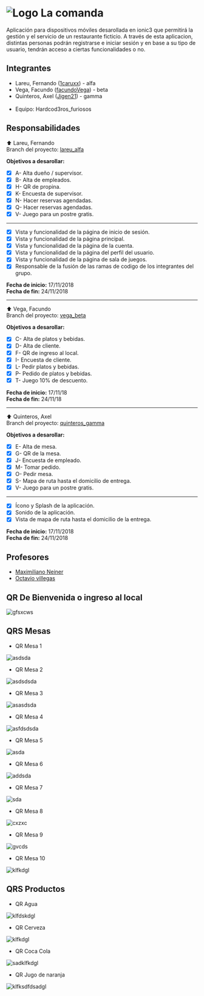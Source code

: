 ﻿# ![Logo](./src/assets/imgs/icon.png) La comanda

Aplicación para dispositivos móviles desarollada en ionic3 que permitirá la gestión y el servicio de un restaurante ficticio. A través de esta aplicacion, distintas personas podrán registrarse e iniciar sesión y en base a su tipo de usuario, tendrán acceso a ciertas funcionalidades o no.

## Integrantes

* Lareu, Fernando ([1caruxx](https://github.com/1caruxx)) - alfa
* Vega, Facundo ([facundoVega](https://github.com/facundoVega)) - beta
* Quinteros, Axel ([Jigen21](https://github.com/Jigen21)) - gamma<br /><br />
* Equipo: Hardcod3ros_furiosos

## Responsabilidades

⬆️ Lareu, Fernando<br />
Branch del proyecto: [lareu_alfa](https://github.com/1caruxx/TP_PPS_2018_Comanda/tree/lareu_alfa)

**Objetivos a desarollar:**

* [x] A- Alta dueño / supervisor.
* [x] B- Alta de empleados.
* [x] H- QR de propina.
* [x] K- Encuesta de supervisor.
* [x] N- Hacer reservas agendadas.
* [x] Q- Hacer reservas agendadas.
* [x] V- Juego para un postre gratis.

---

* [x] Vista y funcionalidad de la página de inicio de sesión.
* [x] Vista y funcionalidad de la página principal.
* [x] Vista y funcionalidad de la página de la cuenta.
* [x] Vista y funcionalidad de la página del perfil del usuario.
* [x] Vista y funcionalidad de la página de sala de juegos.
* [x] Responsable de la fusión de las ramas de codigo de los integrantes del grupo.

**Fecha de inicio:** 17/11/2018<br />
**Fecha de fin:** 24/11/2018

---

⬆️ Vega, Facundo<br />
Branch del proyecto: [vega_beta](https://github.com/1caruxx/TP_PPS_2018_Comanda/tree/vega_beta)

**Objetivos a desarollar:**

* [x] C- Alta de platos y bebidas.
* [x] D- Alta de cliente.
* [x] F- QR de ingreso al local.
* [x] I- Encuesta de cliente.
* [x] L- Pedir platos y bebidas.
* [x] P- Pedido de platos y bebidas.
* [x] T- Juego 10% de descuento.

**Fecha de inicio:** 17/11/18<br />
**Fecha de fin:** 24/11/18

---

⬆️ Quinteros, Axel<br />
Branch del proyecto: [quinteros_gamma](https://github.com/1caruxx/TP_PPS_2018_Comanda/tree/quinteros_gamma)

**Objetivos a desarollar:**

* [x] E- Alta de mesa.
* [x] G- QR de la mesa.
* [x] J- Encuesta de empleado.
* [x] M- Tomar pedido.
* [x] O- Pedir mesa.
* [x] S- Mapa de ruta hasta el domicilio de entrega.
* [x] V- Juego para un postre gratis.

---

* [x] Ícono y Splash de la aplicación.
* [x] Sonido de la aplicación.
* [x] Vista de mapa de ruta hasta el domicilio de la entrega.

**Fecha de inicio:** 17/11/2018<br />
**Fecha de fin:** 24/11/2018

## Profesores

* [Maximiliano Neiner](https://github.com/maxineiner)
* [Octavio villegas](https://github.com/octaviovillegas)

## QR De Bienvenida o ingreso al local

![gfsxcws](./src/assets/imgs/gamma/bienvenido.png)

## QRS Mesas

* QR Mesa 1

![asdsda](./src/assets/imgs/gamma/1.png)

* QR Mesa 2

![asdsdsda](./src/assets/imgs/gamma/2.png)

* QR Mesa 3

![asasdsda](./src/assets/imgs/gamma/3.png)

* QR Mesa 4

![asfdsdsda](./src/assets/imgs/gamma/4.png)

* QR Mesa 5

![asda](./src/assets/imgs/gamma/5.png)

* QR Mesa 6

![addsda](./src/assets/imgs/gamma/6.png)

* QR Mesa 7

![sda](./src/assets/imgs/gamma/7.png)

* QR Mesa 8

![cxzxc](./src/assets/imgs/gamma/8.png)

* QR Mesa 9

![gvcds](./src/assets/imgs/gamma/9.png)

* QR Mesa 10

![klfkdgl](./src/assets/imgs/gamma/10.png)

## QRS Productos

* QR Agua

![klfdskdgl](./src/assets/imgs/gamma/agua.jpeg)

* QR Cerveza

![klfkdgl](./src/assets/imgs/gamma/cervezita.jpeg)

* QR Coca Cola

![sadklfkdgl](./src/assets/imgs/gamma/cocacola.jpeg)

* QR Jugo de naranja

![klfksdfdsadgl](./src/assets/imgs/gamma/juguitonaranja.jpeg)